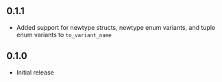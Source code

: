 0.1.1
-----
- Added support for newtype structs, newtype enum variants, and tuple
  enum variants to `to_variant_name`


0.1.0
-----
- Initial release
